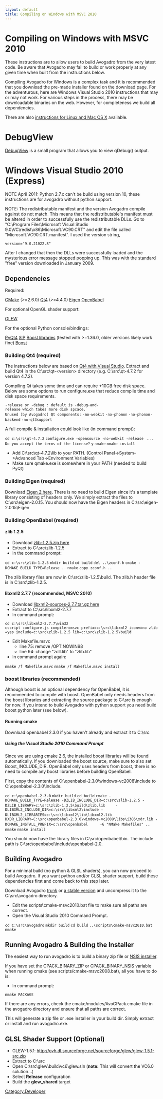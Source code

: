 ```yaml
---
layout: default
title: Compiling on Windows with MSVC 2010
---
```


# Compiling on Windows with MSVC 2010

These instructions are to allow users to build Avogadro from the very latest code. Be aware that Avogadro may fail to build or work properly at any given time when built from the instructions below.

Compiling Avogadro for Windows is a complex task and it is recommended that you download the pre-made installer found on the download page. For the adventurous, here are Windows Visual Studio 2010 instructions that may or may not work. For various steps in the process, there may be downloadable binaries on the web. However, for completeness we build all dependencies.  

There are also [instructions for Linux and Mac OS X](Compiling_on_Linux_and_Mac_OS_X "wikilink") available.

DebugView
=========

[DebugView](http://technet.microsoft.com/en-us/sysinternals/bb896647.aspx) is a small program that allows you to view qDebug() output.

Windows Visual Studio 2010 (Express)
====================================

NOTE April 2011: Python 2.7.x can't be build using version 10, these instructions are for avogadro without python support.  

NOTE: The redistributable manifest and the version Avogadro compile against do not match. This means that the redistributable's manifest must be altered in order to successfully use the redistributable DLLs. Go to "C:\\Program Files\\Microsoft Visual Studio 9.0\\VC\\redist\\x86\\Microsoft.VC90.CRT" and edit the file called "Microsoft.VC90.CRT.manifest". I used the version string,

    version="9.0.21022.8"

After I changed that then the DLLs were successfully loaded and the mysterious error message stopped popping up. This was with the standard "free" version downloaded in January 2009.

Dependencies
------------

Required:

[CMake](http://www.cmake.org) (\>=2.6.0)
[Qt4](#Building_Qt4 "wikilink") (\>=4.4.0)
[Eigen](#Building_Eigen_2 "wikilink")
[OpenBabel](#Building_OpenBabel_2 "wikilink")  

For optional OpenGL shader support:

[GLEW](http://glew.sourceforge.net/)  

For the optional Python console/bindings:

[PyQt4](http://www.riverbankcomputing.co.uk/software/pyqt/download)
[SIP](http://www.riverbankcomputing.co.uk/software/sip/download)
[Boost libraries](http://www.boostpro.com/products/free) (tested with \>=1.36.0, older versions likely work fine)
[Boost](http://www.boost.org/users/download/)  

### Building Qt4 (required)

The instructions below are based on [Qt4 with Visual Studio](http://wiki.qtcentre.org/index.php?title=Qt4_with_Visual_Studio). Extract and build Qt4 in the C:\\src\\qt-\<version\> directory (e.g. C:\\src\\qt-4.7.2 for version 4.7.2).

Compiling Qt takes some time and can require +10GB free disk space. Below are some options to run configure.exe that reduce compile time and disk space requirements.

`-release or -debug : default is -debug-and-release which takes more disk spcace.`
`Unused (by Avogadro) Qt components:`
`-no-webkit`
`-no-phonon`
`-no-phonon-backend`
`-no-qt3support`

A full compile & installation could look like (in command prompt):

`cd c:\src\qt-4.7.2`
`configure.exe -opensource -no-webkit -release `
`...`
`Do you accept the terms of the license?`
`y`
`nmake`
`nmake install`

-   Add C:\\src\\qt-4.7.2\\lib to your PATH. (Control Panel-\>System-\>Advanced Tab-\>Environment Variables)
-   Make sure qmake.exe is somewhere in your PATH (needed to build PyQt)

### Building Eigen (required)

Download [Eigen 2 here](http://eigen.tuxfamily.org). There is no need to build Eigen since it's a template library consisting of headers only. We simply extract the files to C:\\src\\eigen-2.0.15. You should now have the Eigen headers in C:\\src\\eigen-2.0.15\\Eigen

### Building OpenBabel (required)

#### zlib 1.2.5

-   Download [zlib-1.2.5.zip here](http://www.winimage.com/zLibDll/)
-   Extract to C:\\src\\zlib-1.2.5
-   In the command prompt:

`cd c:\src\zlib-1.2.5`
`mkdir build`
`cd build`
`del ..\zconf.h`
`cmake -DCMAKE_BUILD_TYPE=Release ..`
`nmake`
`copy zconf.h ..`

The zlib library files are now in C:\\src\\zlib-1.2.5\\build. The zlib.h header file is in C:\\src\\zlib-1.2.5.

#### libxml2 2.7.7 (recommended, MSVC 2010)

-   Download [libxml2-sources-2.7.7.tar.gz here](ftp://xmlsoft.org/libxml2/)
-   Extract to C:\\src\\libxml2-2.7.7
-   In command prompt:

`cd c:\src\libxml2-2.7.7\win32`
`cscript configure.js compiler=msvc prefix=c:\src\libxml2 iconv=no zlib=yes include=c:\src\zlib-1.2.5 lib=c:\src\zlib-1.2.5\build`

-   Edit Makefile.msvc
    -   line 75: remove /OPT:NOWIN98
    -   line 94: change "zdll.lib" to "zlib.lib"
-   In command prompt again:

`nmake /f Makefile.msvc`
`nmake /f Makefile.msvc install`

### boost libraries (recommended)

Although boost is an optional dependency for OpenBabel, it is recommended to compile with boost. OpenBabel only needs headers from the boost libraries and extracting the source package to C:\\src is enough for now. If you intend to build Avogadro with python support you need build boost python later (see below).

#### Running cmake

Download openbabel 2.3.0 if you haven't already and extract it to C:\\src

##### Using the Visual Studio 2010 Command Prompt

Since we are using cmake 2.6, the installed [boost libraries](http://www.boostpro.com/products/free) will be found automatically. If you downloaded the boost source, make sure to also set Boost\_INCLUDE\_DIR. OpenBabel only uses headers from boost, there is no need to compile any boost libraries before building OpenBabel.

First, copy the contents of C:\\openbabel-2.3.0\\windows-vc2008\\include to C:\\openbabel-2.3.0\\include.

`cd c:\openbabel-2.3.0`
`mkdir build`
`cd build`
`cmake -DCMAKE_BUILD_TYPE=Release -DZLIB_INCLUDE_DIR=c:\src\zlib-1.2.5 -DZLIB_LIBRARY=c:\src\zlib-1.2.5\build\zlib.lib`
`    -DLIBXML2_INCLUDE_DIR=c:\src\libxml2\include -DLIBXML2_LIBRARIES=c:\src\libxml2\lib\libxml2.lib `
`    -DXDR_LIBRARY=C:\src\openbabel-2.3.0\windows-vc2008\libs\i386\xdr.lib -DCMAKE_INSTALL_PREFIX=c:\src\openbabel `
`    -G "NMake Makefiles" ..`
`nmake`
`nmake install`

You should now have the library files in C:\\src\\openbabel\\bin. The include path is C:\\src\\openbabel\\include\\openbabel-2.0.

Building Avogadro
-----------------

For a minimal build (no python & GLSL shaders), you can now proceed to build Avogadro. If you want python and/or GLSL shader support, build these dependencies first and come back to this step later.

Download Avogadro [trunk](http://github.com/cryos/avogadro/zipball/master) or [a stable version](http://github.com/cryos/avogadro/doawnloads) and uncompress it to the C:\\src\\avogadro directory.

-   Edit the scripts\\cmake-msvc2010.bat file to make sure all paths are correct.
-   Open the Visual Studio 2010 Command Prompt.

`cd C:\src\avogadro`
`mkdir build`
`cd build`
`..\scripts\cmake-msvc2010.bat`
`nmake`

Running Avogadro & Building the Installer
-----------------------------------------

The easiest way to run avogadro is to build a binary zip file or [NSIS installer](http://nsis.sourceforge.net).

If you have set the CPACK\_BINARY\_ZIP or CPACK\_BINARY\_NSIS variable when running cmake (see scripts/cmake-msvc2008.bat), all you have to do is:

-   In command prompt:

`nmake PACKAGE`

If there are any errors, check the cmake/modules/AvoCPack.cmake file in the avogadro directory and ensure that all paths are correct.

This will generate a zip file or .exe installer in your build dir. Simply extract or install and run avogadro.exe.

GLSL Shader Support (Optional)
------------------------------

-   GLEW-1.5.1: <http://ovh.dl.sourceforge.net/sourceforge/glew/glew-1.5.1-src.zip>
-   Extract to C:\\src
-   Open C:\\src\\glew\\build\\vc6\\glew.sln (**note:** This will convert the VC6.0 solution...)
-   Select **Release** configuration
-   Build the **glew\_shared** target

<Category:Developer>


